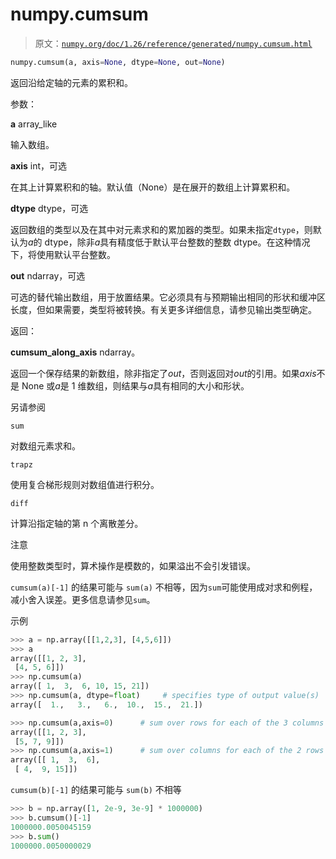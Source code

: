 # numpy.cumsum

> 原文：[`numpy.org/doc/1.26/reference/generated/numpy.cumsum.html`](https://numpy.org/doc/1.26/reference/generated/numpy.cumsum.html)

```py
numpy.cumsum(a, axis=None, dtype=None, out=None)
```

返回沿给定轴的元素的累积和。

参数：

**a** array_like

输入数组。

**axis** int，可选

在其上计算累积和的轴。默认值（None）是在展开的数组上计算累积和。

**dtype** dtype，可选

返回数组的类型以及在其中对元素求和的累加器的类型。如果未指定`dtype`，则默认为*a*的 dtype，除非*a*具有精度低于默认平台整数的整数 dtype。在这种情况下，将使用默认平台整数。

**out** ndarray，可选

可选的替代输出数组，用于放置结果。它必须具有与预期输出相同的形状和缓冲区长度，但如果需要，类型将被转换。有关更多详细信息，请参见输出类型确定。

返回：

**cumsum_along_axis** ndarray。

返回一个保存结果的新数组，除非指定了*out*，否则返回对*out*的引用。如果*axis*不是 None 或*a*是 1 维数组，则结果与*a*具有相同的大小和形状。

另请参阅

`sum`

对数组元素求和。

`trapz`

使用复合梯形规则对数组值进行积分。

`diff`

计算沿指定轴的第 n 个离散差分。

注意

使用整数类型时，算术操作是模数的，如果溢出不会引发错误。

`cumsum(a)[-1]` 的结果可能与 `sum(a)` 不相等，因为`sum`可能使用成对求和例程，减小舍入误差。更多信息请参见`sum`。

示例

```py
>>> a = np.array([[1,2,3], [4,5,6]])
>>> a
array([[1, 2, 3],
 [4, 5, 6]])
>>> np.cumsum(a)
array([ 1,  3,  6, 10, 15, 21])
>>> np.cumsum(a, dtype=float)     # specifies type of output value(s)
array([  1.,   3.,   6.,  10.,  15.,  21.]) 
```

```py
>>> np.cumsum(a,axis=0)      # sum over rows for each of the 3 columns
array([[1, 2, 3],
 [5, 7, 9]])
>>> np.cumsum(a,axis=1)      # sum over columns for each of the 2 rows
array([[ 1,  3,  6],
 [ 4,  9, 15]]) 
```

`cumsum(b)[-1]` 的结果可能与 `sum(b)` 不相等

```py
>>> b = np.array([1, 2e-9, 3e-9] * 1000000)
>>> b.cumsum()[-1]
1000000.0050045159
>>> b.sum()
1000000.0050000029 
```
